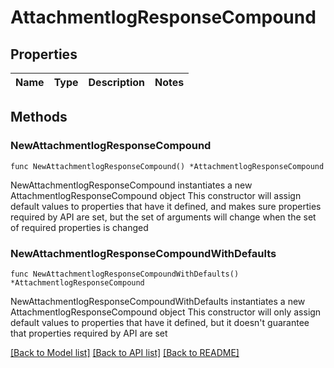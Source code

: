 # AttachmentlogResponseCompound

## Properties

Name | Type | Description | Notes
------------ | ------------- | ------------- | -------------

## Methods

### NewAttachmentlogResponseCompound

`func NewAttachmentlogResponseCompound() *AttachmentlogResponseCompound`

NewAttachmentlogResponseCompound instantiates a new AttachmentlogResponseCompound object
This constructor will assign default values to properties that have it defined,
and makes sure properties required by API are set, but the set of arguments
will change when the set of required properties is changed

### NewAttachmentlogResponseCompoundWithDefaults

`func NewAttachmentlogResponseCompoundWithDefaults() *AttachmentlogResponseCompound`

NewAttachmentlogResponseCompoundWithDefaults instantiates a new AttachmentlogResponseCompound object
This constructor will only assign default values to properties that have it defined,
but it doesn't guarantee that properties required by API are set


[[Back to Model list]](../README.md#documentation-for-models) [[Back to API list]](../README.md#documentation-for-api-endpoints) [[Back to README]](../README.md)


